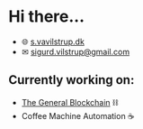 # Hi there...
- 🌐 [s.vavilstrup.dk](https://s.vavilstrup.dk/)
- ✉ sigurd.vilstrup@gmail.com

## Currently working on:
* [The General Blockchain](https://github.com/SigurdVilstrup/TheGeneralBlockchain) ⛓
* Coffee Machine Automation ☕
